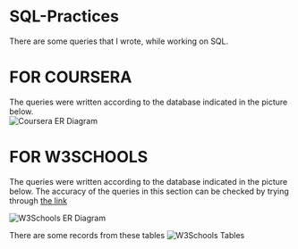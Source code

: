 # SQL-Practices

There are some queries that I wrote, while working on SQL.

# FOR COURSERA <br />
The queries were written according to the database indicated in the picture below. <br />
![Coursera ER Diagram](https://d3c33hcgiwev3.cloudfront.net/imageAssetProxy.v1/UAPENoOVEei4RQ5L9j9nDA_5042a1f0839511e8beb2b5b4ae9fa29a_ER-Diagram.png?expiry=1675641600000&hmac=0gk8IhvIKcuw4NlwtQl4GFLEjCqbYLUaISbFgA7eiug "W3Schools")




#

# FOR W3SCHOOLS <br />
The queries were written according to the database indicated in the picture below.
The accuracy of the queries in this section can be checked by trying through [the link](https://www.w3schools.com/sql/trysql.asp?filename=trysql_select_all "w3schools SQL")

![W3Schools ER Diagram](https://tinypic.host/images/2023/02/06/ER_w3schools.png "W3Schools")

There are some records from these tables
![W3Schools Tables](https://tinypic.host/images/2023/02/06/Tables-and-Relations.png "W3Schools")

